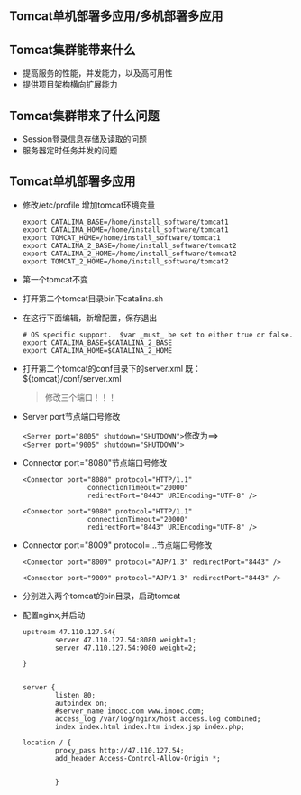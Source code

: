 
## Tomcat单机部署多应用/多机部署多应用

## Tomcat集群能带来什么

+ 提高服务的性能，并发能力，以及高可用性  
+ 提供项目架构横向扩展能力

## Tomcat集群带来了什么问题

+ Session登录信息存储及读取的问题
+ 服务器定时任务并发的问题

## Tomcat单机部署多应用

+ 修改/etc/profile 增加tomcat环境变量

    ```
    export CATALINA_BASE=/home/install_software/tomcat1
    export CATALINA_HOME=/home/install_software/tomcat1
    export TOMCAT_HOME=/home/install_software/tomcat1
    export CATALINA_2_BASE=/home/install_software/tomcat2
    export CATALINA_2_HOME=/home/install_software/tomcat2
    export TOMCAT_2_HOME=/home/install_software/tomcat2
    
    ```

+ 第一个tomcat不变

+ 打开第二个tomcat目录bin下catalina.sh

+ 在这行下面编辑，新增配置，保存退出

    ```
    # OS specific support.  $var _must_ be set to either true or false.
    export CATALINA_BASE=$CATALINA_2_BASE
    export CATALINA_HOME=$CATALINA_2_HOME
    ```

+ 打开第二个tomcat的conf目录下的server.xml
    既：${tomcat}/conf/server.xml
  > 修改三个端口！！！
    
+ Server port节点端口号修改

    `<Server port="8005" shutdown="SHUTDOWN">`修改为==>  
    `<Server port="9005" shutdown="SHUTDOWN">`

+ Connector port="8080"节点端口号修改

    ```    
    <Connector port="8080" protocol="HTTP/1.1"
                    connectionTimeout="20000"
                    redirectPort="8443" URIEncoding="UTF-8" />
    ```
    
    ```    
    <Connector port="9080" protocol="HTTP/1.1"
                    connectionTimeout="20000"
                    redirectPort="8443" URIEncoding="UTF-8" />
    ```
    
+ Connector port="8009" protocol=...节点端口号修改

    ```
    <Connector port="8009" protocol="AJP/1.3" redirectPort="8443" />
    ```
    
    ```
    <Connector port="9009" protocol="AJP/1.3" redirectPort="8443" />
    ```
    
+ 分别进入两个tomcat的bin目录，启动tomcat

+ 配置nginx,并启动

    ```
    upstream 47.110.127.54{
            server 47.110.127.54:8080 weight=1;
            server 47.110.127.54:9080 weight=2;
    
    }
    
    
    server {
            listen 80;
            autoindex on;
            #server_name imooc.com www.imooc.com;
            access_log /var/log/nginx/host.access.log combined;
            index index.html index.htm index.jsp index.php;
    
    location / {
            proxy_pass http://47.110.127.54;
            add_header Access-Control-Allow-Origin *;
    
    
            }
    ```